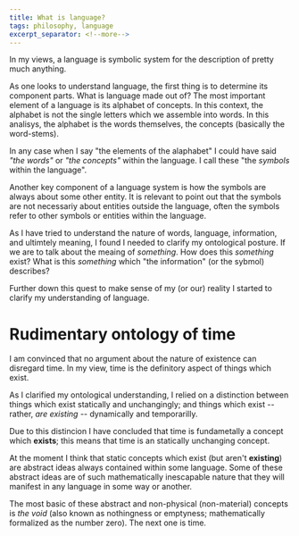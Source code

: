 ```yaml
---
title: What is language?
tags: philosophy, language
excerpt_separator: <!--more-->
---
```


In my views, a language is symbolic system for the description of pretty much anything.

<!--more-->

As one looks to understand language, the first thing is to determine its component parts. What is language made out of?
The most important element of a language is its alphabet of concepts. In this context, the alphabet is not the single letters which we assemble into words. In this analisys, the alphabet is the words themselves, the concepts (basically the word-stems).

In any case when I say "the elements of the alaphabet" I could have said _"the words"_ or _"the concepts"_ within the language. I call these "the _symbols_ within the language".

Another key component of a language system is how the symbols are always about some other entity. It is relevant to point out that the symbols are not necessariy about entities outside the language, often the symbols refer to other symbols or entities within the language.


As I have tried to understand the nature of words, language, information, and ultimtely meaning, I found I needed to clarify my ontological posture. If we are to talk about the meaing of _something_. How does this _something_ exist? What is this _something_ which "the information" (or the sybmol) describes?

Further down this quest to make sense of my (or our) reality I started to clarify my understanding of language.  


# Rudimentary ontology of time

I am convinced that no argument about the nature of existence can disregard time. In my view, time is the definitory aspect of things which exist.

As I clarified my ontological understanding, I relied on a distinction between things which exist statically and unchangingly; and things which exist -- rather, _are existing_ -- dynamically and temporarilly.

Due to this distincion I have concluded that time is fundametally a concept which __exists__; this means that time is an statically unchanging concept.

At the moment I think that static concepts which exist (but aren't __existing__) are abstract ideas always contained within some language.
Some of these abstract ideas are of such mathematically inescapable nature that they will manifest in any language in some way or another.

The most basic of these abstract and non-physical (non-material) concepts is _the void_ (also known as nothingness or emptyness; mathematically formalized as the number zero). The next one is time.
